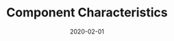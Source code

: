 ﻿---
title: Component Characteristics
toc: false
type: specs
layout:  package
date: "2020-02-01"
draft: false
specification: VEC
version: 1.2.0
documentType: "Recommendation"
elementType:  Package
menu:
  VEC-1.2.0:    
    identifier: component-characteristics
    weight: 1005 

# Prev/next pager order (if `docs_section_pager` enabled in `params.toml`)
weight: 1005
---
